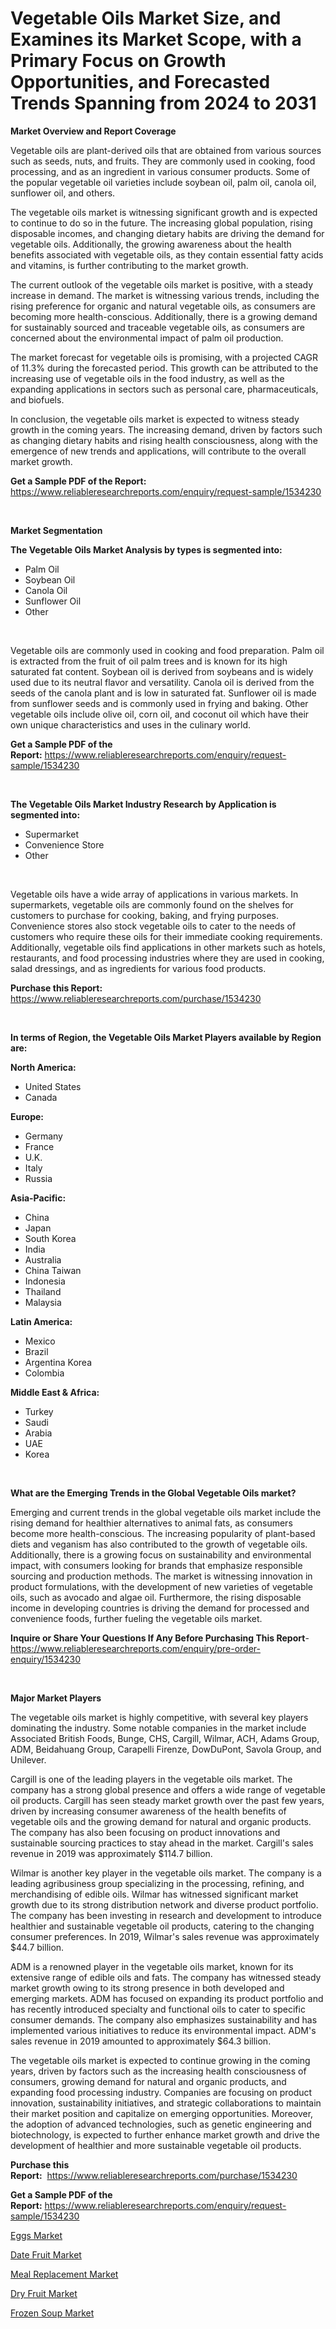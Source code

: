 <p><h1>Vegetable Oils Market Size, and Examines its Market Scope, with a Primary Focus on Growth Opportunities, and Forecasted Trends Spanning from 2024 to 2031</h1></p><p><strong>Market Overview and Report Coverage</strong></p>
<p><p>Vegetable oils are plant-derived oils that are obtained from various sources such as seeds, nuts, and fruits. They are commonly used in cooking, food processing, and as an ingredient in various consumer products. Some of the popular vegetable oil varieties include soybean oil, palm oil, canola oil, sunflower oil, and others.</p><p>The vegetable oils market is witnessing significant growth and is expected to continue to do so in the future. The increasing global population, rising disposable incomes, and changing dietary habits are driving the demand for vegetable oils. Additionally, the growing awareness about the health benefits associated with vegetable oils, as they contain essential fatty acids and vitamins, is further contributing to the market growth.</p><p>The current outlook of the vegetable oils market is positive, with a steady increase in demand. The market is witnessing various trends, including the rising preference for organic and natural vegetable oils, as consumers are becoming more health-conscious. Additionally, there is a growing demand for sustainably sourced and traceable vegetable oils, as consumers are concerned about the environmental impact of palm oil production.</p><p>The market forecast for vegetable oils is promising, with a projected CAGR of 11.3% during the forecasted period. This growth can be attributed to the increasing use of vegetable oils in the food industry, as well as the expanding applications in sectors such as personal care, pharmaceuticals, and biofuels.</p><p>In conclusion, the vegetable oils market is expected to witness steady growth in the coming years. The increasing demand, driven by factors such as changing dietary habits and rising health consciousness, along with the emergence of new trends and applications, will contribute to the overall market growth.</p></p>
<p><strong>Get a Sample PDF of the Report:</strong> <a href="https://www.reliableresearchreports.com/enquiry/request-sample/1534230">https://www.reliableresearchreports.com/enquiry/request-sample/1534230</a></p>
<p>&nbsp;</p>
<p><strong>Market Segmentation</strong></p>
<p><strong>The Vegetable Oils Market Analysis by types is segmented into:</strong></p>
<p><ul><li>Palm Oil</li><li>Soybean Oil</li><li>Canola Oil</li><li>Sunflower Oil</li><li>Other</li></ul></p>
<p>&nbsp;</p>
<p><p>Vegetable oils are commonly used in cooking and food preparation. Palm oil is extracted from the fruit of oil palm trees and is known for its high saturated fat content. Soybean oil is derived from soybeans and is widely used due to its neutral flavor and versatility. Canola oil is derived from the seeds of the canola plant and is low in saturated fat. Sunflower oil is made from sunflower seeds and is commonly used in frying and baking. Other vegetable oils include olive oil, corn oil, and coconut oil which have their own unique characteristics and uses in the culinary world.</p></p>
<p><strong>Get a Sample PDF of the Report:</strong>&nbsp;<a href="https://www.reliableresearchreports.com/enquiry/request-sample/1534230">https://www.reliableresearchreports.com/enquiry/request-sample/1534230</a></p>
<p>&nbsp;</p>
<p><strong>The Vegetable Oils Market Industry Research by Application is segmented into:</strong></p>
<p><ul><li>Supermarket</li><li>Convenience Store</li><li>Other</li></ul></p>
<p>&nbsp;</p>
<p><p>Vegetable oils have a wide array of applications in various markets. In supermarkets, vegetable oils are commonly found on the shelves for customers to purchase for cooking, baking, and frying purposes. Convenience stores also stock vegetable oils to cater to the needs of customers who require these oils for their immediate cooking requirements. Additionally, vegetable oils find applications in other markets such as hotels, restaurants, and food processing industries where they are used in cooking, salad dressings, and as ingredients for various food products.</p></p>
<p><strong>Purchase this Report:</strong>&nbsp; <a href="https://www.reliableresearchreports.com/purchase/1534230">https://www.reliableresearchreports.com/purchase/1534230</a></p>
<p>&nbsp;</p>
<p><strong>In terms of Region, the Vegetable Oils Market Players available by Region are:</strong></p>
<p>
    <p> <strong> North America: </strong>
        <ul>
            <li>United States</li>
            <li>Canada</li>
        </ul>
        </p> 
    <p> <strong> Europe: </strong>
        <ul>
            <li>Germany</li>
            <li>France</li>
            <li>U.K.</li>
            <li>Italy</li>
            <li>Russia</li>
        </ul>
        </p> 
    <p> <strong> Asia-Pacific: </strong>
        <ul>
            <li>China</li>
            <li>Japan</li>
            <li>South Korea</li>
            <li>India</li>
            <li>Australia</li>
            <li>China Taiwan</li>
            <li>Indonesia</li>
            <li>Thailand</li>
            <li>Malaysia</li>
        </ul>
        </p> 
    <p> <strong> Latin America: </strong>
        <ul>
            <li>Mexico</li>
            <li>Brazil</li>
            <li>Argentina Korea</li>
            <li>Colombia</li>
        </ul>
        </p> 
    <p> <strong> Middle East & Africa: </strong>
        <ul>
            <li>Turkey</li>
            <li>Saudi</li>
            <li>Arabia</li>
            <li>UAE</li>
            <li>Korea</li>
        </ul>
    </p>
    </p>
<p>&nbsp;</p>
<p><strong>What are the Emerging Trends in the Global Vegetable Oils market?</strong></p>
<p><p>Emerging and current trends in the global vegetable oils market include the rising demand for healthier alternatives to animal fats, as consumers become more health-conscious. The increasing popularity of plant-based diets and veganism has also contributed to the growth of vegetable oils. Additionally, there is a growing focus on sustainability and environmental impact, with consumers looking for brands that emphasize responsible sourcing and production methods. The market is witnessing innovation in product formulations, with the development of new varieties of vegetable oils, such as avocado and algae oil. Furthermore, the rising disposable income in developing countries is driving the demand for processed and convenience foods, further fueling the vegetable oils market.</p></p>
<p><strong>Inquire or Share Your Questions If Any Before Purchasing This Report</strong>- <a href="https://www.reliableresearchreports.com/enquiry/pre-order-enquiry/1534230">https://www.reliableresearchreports.com/enquiry/pre-order-enquiry/1534230</a></p>
<p>&nbsp;</p>
<p><strong>Major Market Players</strong></p>
<p><p>The vegetable oils market is highly competitive, with several key players dominating the industry. Some notable companies in the market include Associated British Foods, Bunge, CHS, Cargill, Wilmar, ACH, Adams Group, ADM, Beidahuang Group, Carapelli Firenze, DowDuPont, Savola Group, and Unilever. </p><p>Cargill is one of the leading players in the vegetable oils market. The company has a strong global presence and offers a wide range of vegetable oil products. Cargill has seen steady market growth over the past few years, driven by increasing consumer awareness of the health benefits of vegetable oils and the growing demand for natural and organic products. The company has also been focusing on product innovations and sustainable sourcing practices to stay ahead in the market. Cargill's sales revenue in 2019 was approximately $114.7 billion.</p><p>Wilmar is another key player in the vegetable oils market. The company is a leading agribusiness group specializing in the processing, refining, and merchandising of edible oils. Wilmar has witnessed significant market growth due to its strong distribution network and diverse product portfolio. The company has been investing in research and development to introduce healthier and sustainable vegetable oil products, catering to the changing consumer preferences. In 2019, Wilmar's sales revenue was approximately $44.7 billion.</p><p>ADM is a renowned player in the vegetable oils market, known for its extensive range of edible oils and fats. The company has witnessed steady market growth owing to its strong presence in both developed and emerging markets. ADM has focused on expanding its product portfolio and has recently introduced specialty and functional oils to cater to specific consumer demands. The company also emphasizes sustainability and has implemented various initiatives to reduce its environmental impact. ADM's sales revenue in 2019 amounted to approximately $64.3 billion.</p><p>The vegetable oils market is expected to continue growing in the coming years, driven by factors such as the increasing health consciousness of consumers, growing demand for natural and organic products, and expanding food processing industry. Companies are focusing on product innovation, sustainability initiatives, and strategic collaborations to maintain their market position and capitalize on emerging opportunities. Moreover, the adoption of advanced technologies, such as genetic engineering and biotechnology, is expected to further enhance market growth and drive the development of healthier and more sustainable vegetable oil products.</p></p>
<p><strong>Purchase this Report:</strong>&nbsp;&nbsp;<a href="https://www.reliableresearchreports.com/purchase/1534230">https://www.reliableresearchreports.com/purchase/1534230</a></p>
<p></p>
<p><strong>Get a Sample PDF of the Report:</strong>&nbsp;<a href="https://www.reliableresearchreports.com/enquiry/request-sample/1534230">https://www.reliableresearchreports.com/enquiry/request-sample/1534230</a></p>
<p><p><a href="https://github.com/rahu1505/Market-Research-Report-List-2/blob/main/eggs-market.md">Eggs Market</a></p><p><a href="https://github.com/rahu1503/Market-Research-Report-List-2/blob/main/date-fruit-market.md">Date Fruit Market</a></p><p><a href="https://github.com/rahu1506/Market-Research-Report-List-2/blob/main/meal-replacement-market.md">Meal Replacement Market</a></p><p><a href="https://github.com/rahu1501/Market-Research-Report-List-2/blob/main/dry-fruit-market.md">Dry Fruit Market</a></p><p><a href="https://github.com/rahu1502/Market-Research-Report-List-2/blob/main/frozen-soup-market.md">Frozen Soup Market</a></p></p>